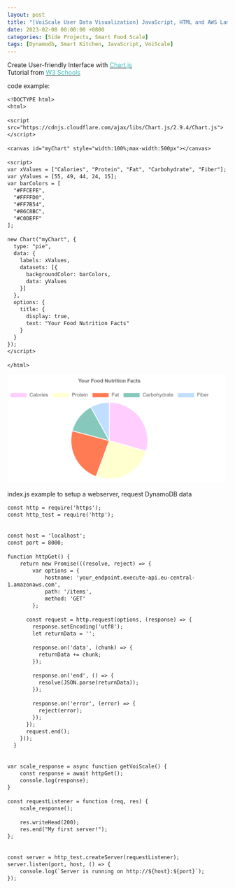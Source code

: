 ```yaml
---
layout: post
title: "[VoiScale User Data Visualization] JavaScript, HTML and AWS Lambda code example"
date: 2023-02-08 00:00:00 +0800
categories: [Side Projects, Smart Food Scale]
tags: [Dynamodb, Smart Kitchen, JavaScript, VoiScale]
---
```


Create User-friendly Interface with [<span style="color:#3ababa">Chart.js</span>](https://www.chartjs.org/docs/latest/) <br/>
Tutorial from [<span style="color:#3ababa">W3 Schools</span>](https://www.w3schools.com/js/js_graphics_chartjs.asp)


code example:
```
<!DOCTYPE html>
<html>

<script
src="https://cdnjs.cloudflare.com/ajax/libs/Chart.js/2.9.4/Chart.js">
</script>

<canvas id="myChart" style="width:100%;max-width:500px"></canvas>

<script>
var xValues = ["Calories", "Protein", "Fat", "Carbohydrate", "Fiber"];
var yValues = [55, 49, 44, 24, 15];
var barColors = [
  "#FFCEFE",
  "#FFFFD0",
  "#FF7B54",
  "#86C8BC",
  "#C0DEFF"
];

new Chart("myChart", {
  type: "pie",
  data: {
    labels: xValues,
    datasets: [{
      backgroundColor: barColors,
      data: yValues
    }]
  },
  options: {
    title: {
      display: true,
      text: "Your Food Nutrition Facts"
    }
  }
});
</script>

</html>
```

<img src="/assets/img/JavaScript/pie_chart_nutrition_facts_00.PNG" alt="pie chart food facts" width="500"/>  <br />

index.js example to setup a webserver, request DynamoDB data 
```
const http = require('https');
const http_test = require('http');
  

const host = 'localhost';
const port = 8000;

function httpGet() {
    return new Promise(((resolve, reject) => {
        var options = {
            hostname: 'your_endpoint.execute-api.eu-central-1.amazonaws.com',
            path: '/items',
            method: 'GET'
        };
      
      const request = http.request(options, (response) => {
        response.setEncoding('utf8');
        let returnData = '';
  
        response.on('data', (chunk) => {
          returnData += chunk;
        });
  
        response.on('end', () => {
          resolve(JSON.parse(returnData));
        });
  
        response.on('error', (error) => {
          reject(error);
        });
      });
      request.end();
    }));
  }
  

var scale_response = async function getVoiScale() {
    const response = await httpGet();
    console.log(response);
}

const requestListener = function (req, res) {
    scale_response();

    res.writeHead(200);
    res.end("My first server!");
};


const server = http_test.createServer(requestListener);
server.listen(port, host, () => {
    console.log(`Server is running on http://${host}:${port}`);
});
```